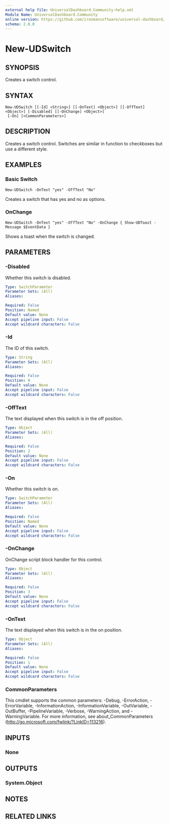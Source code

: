 ```yaml
---
external help file: UniversalDashboard.Community-help.xml
Module Name: UniversalDashboard.Community
online version: https://github.com/ironmansoftware/universal-dashboard/blob/master/src/UniversalDashboard/Help/New-UDSwitch.md
schema: 2.0.0
---
```


# New-UDSwitch

## SYNOPSIS
Creates a switch control. 

## SYNTAX

```
New-UDSwitch [[-Id] <String>] [[-OnText] <Object>] [[-OffText] <Object>] [-Disabled] [[-OnChange] <Object>]
 [-On] [<CommonParameters>]
```

## DESCRIPTION
Creates a switch control. Switches are similar in function to checkboxes but use a different style.

## EXAMPLES

### Basic Switch
```
New-UDSwitch -OnText "yes" -OffText "No"
```

Creates a switch that has yes and no as options.

### OnChange
```
New-UDSwitch -OnText "yes" -OffText "No" -OnChange { Show-UDToast -Message $EventData }
```

Shows a toast when the switch is changed.

## PARAMETERS

### -Disabled
Whether this switch is disabled.

```yaml
Type: SwitchParameter
Parameter Sets: (All)
Aliases: 

Required: False
Position: Named
Default value: None
Accept pipeline input: False
Accept wildcard characters: False
```

### -Id
The ID of this switch.

```yaml
Type: String
Parameter Sets: (All)
Aliases: 

Required: False
Position: 0
Default value: None
Accept pipeline input: False
Accept wildcard characters: False
```

### -OffText
The text displayed when this switch is in the off position.

```yaml
Type: Object
Parameter Sets: (All)
Aliases: 

Required: False
Position: 2
Default value: None
Accept pipeline input: False
Accept wildcard characters: False
```

### -On
Whether this switch is on.

```yaml
Type: SwitchParameter
Parameter Sets: (All)
Aliases: 

Required: False
Position: Named
Default value: None
Accept pipeline input: False
Accept wildcard characters: False
```

### -OnChange
OnChange script block handler for this control.

```yaml
Type: Object
Parameter Sets: (All)
Aliases: 

Required: False
Position: 3
Default value: None
Accept pipeline input: False
Accept wildcard characters: False
```

### -OnText
The text displayed when this switch is in the on position.

```yaml
Type: Object
Parameter Sets: (All)
Aliases: 

Required: False
Position: 1
Default value: None
Accept pipeline input: False
Accept wildcard characters: False
```

### CommonParameters
This cmdlet supports the common parameters: -Debug, -ErrorAction, -ErrorVariable, -InformationAction, -InformationVariable, -OutVariable, -OutBuffer, -PipelineVariable, -Verbose, -WarningAction, and -WarningVariable. For more information, see about_CommonParameters (http://go.microsoft.com/fwlink/?LinkID=113216).

## INPUTS

### None

## OUTPUTS

### System.Object

## NOTES

## RELATED LINKS

